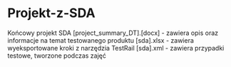 # Projekt-z-SDA
Końcowy projekt SDA
[project_summary_DT].[docx] - zawiera opis oraz informacje na temat testowanego produktu
[sda].xlsx - zawiera wyeksportowane kroki z narzędzia TestRail
[sda].xml - zawiera przypadki testowe, tworzone podczas zajęć
